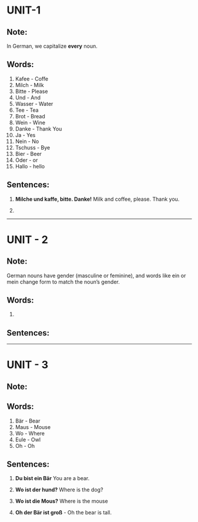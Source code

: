 # UNIT-1
## Note:
In German, we capitalize **every** noun.

## Words:
1. Kafee - Coffe
2. Milch - Milk
3. Bitte - Please
4. Und - And
5. Wasser - Water
6. Tee - Tea
7. Brot - Bread
8. Wein - Wine
9. Danke - Thank You
10. Ja - Yes
11. Nein - No
12. Tschuss - Bye
13. Bier - Beer
14. Oder - or
15. Hallo - hello

## Sentences:
1. **Milche und kaffe, bitte. Danke!**
Milk and coffee, please. Thank you.

2. 

___
# UNIT - 2
## Note:
German nouns have gender (masculine or feminine), and words like ein or mein change form to match the noun’s gender.

## Words:
1.

## Sentences:

___
# UNIT - 3
## Note:


## Words:
1. Bär - Bear
2. Maus - Mouse
3. Wo - Where
4. Eule - Owl
5. Oh - Oh


## Sentences:
1. **Du bist ein Bär**
You are a bear. 

2. **Wo ist der hund?**
Where is the dog? 

3. **Wo ist die Mous?**
Where is the mouse

4. **Oh der Bär ist groß** - Oh the bear is tall.  